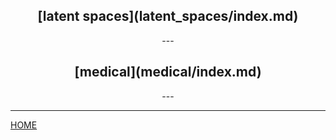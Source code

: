 <center>

<h2> [latent spaces](latent_spaces/index.md) </h2>
---
<h2> [medical](medical/index.md) </h2>
---

</center>

---
[HOME](../README.md)